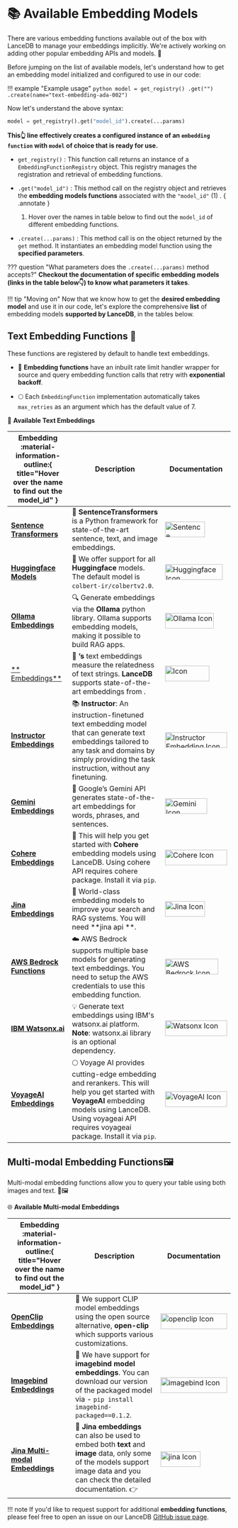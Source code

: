# 📚 Available Embedding Models

There are various embedding functions available out of the box with LanceDB to manage your embeddings implicitly. We're actively working on adding other popular embedding APIs and models. 🚀

Before jumping on the list of available models, let's understand how to get an embedding model initialized and configured to use in our code: 

!!! example "Example usage"
    ```python
    model = get_registry()
              .get("")
              .create(name="text-embedding-ada-002")
    ```

Now let's understand the above syntax: 
```python
model = get_registry().get("model_id").create(...params)
```
**This👆 line effectively creates a configured instance of an `embedding function` with `model` of choice that is ready for use.**

- `get_registry()` :  This function call returns an instance of a `EmbeddingFunctionRegistry` object. This registry manages the registration and retrieval of embedding functions.

- `.get("model_id")` : This method call on the registry object and retrieves the **embedding models functions** associated with the `"model_id"` (1) .
    { .annotate }

    1.  Hover over the names in table below to find out the `model_id` of different embedding functions.

- `.create(...params)` : This method call is on the object returned by the `get` method. It instantiates an embedding model function using the **specified parameters**. 

??? question "What parameters does the `.create(...params)` method accepts?"
    **Checkout the documentation of specific embedding models (links in the table below👇) to know what parameters it takes**.

!!! tip "Moving on"
    Now that we know how to get the **desired embedding model** and use it in our code, let's explore the comprehensive **list** of embedding models **supported by LanceDB**, in the tables below.

## Text Embedding Functions 📝 
These functions are registered by default to handle text embeddings.

- 🔄 **Embedding functions** have an inbuilt rate limit handler wrapper for source and query embedding function calls that retry with **exponential backoff**. 

- 🌕 Each `EmbeddingFunction` implementation automatically takes `max_retries` as an argument which has the default value of 7. 

🌟 **Available Text Embeddings**

| **Embedding** :material-information-outline:{ title="Hover over the name to find out the model_id" } | **Description** | **Documentation** |
|-----------|-------------|---------------|
| [**Sentence Transformers**](available_embedding_models/text_embedding_functions/sentence_transformers.md "sentence-transformers")  | 🧠 **SentenceTransformers** is a Python framework for state-of-the-art sentence, text, and image embeddings. | [<img src="https://raw.githubusercontent.com/lancedb/assets/main/docs/assets/logos/sbert_2.png" alt="Sentence Transformers Icon" width="90" height="35">](available_embedding_models/text_embedding_functions/sentence_transformers.md)|                                                                                                                                                                                                                                                                                                                                                                                                                                                                                                                               
| [**Huggingface Models**](available_embedding_models/text_embedding_functions/huggingface_embedding.md "huggingface") |🤗 We offer support for all **Huggingface** models. The default model is `colbert-ir/colbertv2.0`. | [<img src="https://raw.githubusercontent.com/lancedb/assets/main/docs/assets/logos/hugging_face.png" alt="Huggingface Icon" width="130" height="35">](available_embedding_models/text_embedding_functions/huggingface_embedding.md) |                                                                                                                                                                                                                                                                                                                                                                                                                                                                                                                               
| [**Ollama Embeddings**](available_embedding_models/text_embedding_functions/ollama_embedding.md "ollama") | 🔍 Generate embeddings via the **Ollama** python library. Ollama supports embedding models, making it possible to build RAG apps. | [<img src="https://raw.githubusercontent.com/lancedb/assets/main/docs/assets/logos/Ollama.png" alt="Ollama Icon" width="110" height="35">](available_embedding_models/text_embedding_functions/ollama_embedding.md)|                                                                                                                                                                                                                                                                                                                                                                                                                                                                                                                               
| [** Embeddings**](available_embedding_models/text_embedding_functions/_embedding.md "")| 🔑 **’s** text embeddings measure the relatedness of text strings. **LanceDB** supports state-of-the-art embeddings from . | [<img src="https://raw.githubusercontent.com/lancedb/assets/main/docs/assets/logos/.png" alt=" Icon" width="100" height="35">](available_embedding_models/text_embedding_functions/_embedding.md)|                                                                                                                                                                                                                                                                                                                                                                                                                                                                                                                               
| [**Instructor Embeddings**](available_embedding_models/text_embedding_functions/instructor_embedding.md "instructor") | 📚 **Instructor**: An instruction-finetuned text embedding model that can generate text embeddings tailored to any task and domains by simply providing the task instruction, without any finetuning. | [<img src="https://raw.githubusercontent.com/lancedb/assets/main/docs/assets/logos/instructor_embedding.png" alt="Instructor Embedding Icon" width="140" height="35">](available_embedding_models/text_embedding_functions/instructor_embedding.md) |                                                                                                                                                                                                                                                                                                                                                                                                                                                                                                                               
| [**Gemini Embeddings**](available_embedding_models/text_embedding_functions/gemini_embedding.md "gemini-text") | 🌌 Google’s Gemini API generates state-of-the-art embeddings for words, phrases, and sentences. | [<img src="https://raw.githubusercontent.com/lancedb/assets/main/docs/assets/logos/gemini.png" alt="Gemini Icon" width="95" height="35">](available_embedding_models/text_embedding_functions/gemini_embedding.md) |                                                                                                                                                                                                                                                                                                                                                                                                                                                                                                                               
| [**Cohere Embeddings**](available_embedding_models/text_embedding_functions/cohere_embedding.md "cohere") | 💬 This will help you get started with **Cohere** embedding models using LanceDB. Using cohere API requires cohere package. Install it via `pip`. | [<img src="https://raw.githubusercontent.com/lancedb/assets/main/docs/assets/logos/cohere.png" alt="Cohere Icon" width="140" height="35">](available_embedding_models/text_embedding_functions/cohere_embedding.md) |                                                                                                                                                                                                                                                                                                                                                                                                                                                                                                                               
| [**Jina Embeddings**](available_embedding_models/text_embedding_functions/jina_embedding.md "jina") | 🔗 World-class embedding models to improve your search and RAG systems. You will need **jina api **. | [<img src="https://raw.githubusercontent.com/lancedb/assets/main/docs/assets/logos/jina.png" alt="Jina Icon" width="90" height="35">](available_embedding_models/text_embedding_functions/jina_embedding.md) |                                                                                                                                                                                                                                                                                                                                                                                                                                                                                                                               
| [ **AWS Bedrock Functions**](available_embedding_models/text_embedding_functions/aws_bedrock_embedding.md "bedrock-text") | ☁️ AWS Bedrock supports multiple base models for generating text embeddings. You need to setup the AWS credentials to use this embedding function. | [<img src="https://raw.githubusercontent.com/lancedb/assets/main/docs/assets/logos/aws_bedrock.png" alt="AWS Bedrock Icon" width="120" height="35">](available_embedding_models/text_embedding_functions/aws_bedrock_embedding.md) |                                                                                                                                                                                                                                                                                                                                                                                                                                                                                                                               
| [**IBM Watsonx.ai**](available_embedding_models/text_embedding_functions/ibm_watsonx_ai_embedding.md "watsonx") | 💡 Generate text embeddings using IBM's watsonx.ai platform. **Note**: watsonx.ai library is an optional dependency. | [<img src="https://raw.githubusercontent.com/lancedb/assets/main/docs/assets/logos/watsonx.png" alt="Watsonx Icon" width="140" height="35">](available_embedding_models/text_embedding_functions/ibm_watsonx_ai_embedding.md) |
| [**VoyageAI Embeddings**](available_embedding_models/text_embedding_functions/voyageai_embedding.md "voyageai") | 🌕 Voyage AI provides cutting-edge embedding and rerankers. This will help you get started with **VoyageAI** embedding models using LanceDB. Using voyageai API requires voyageai package. Install it via `pip`. | [<img src="https://www.voyageai.com/logo.svg" alt="VoyageAI Icon" width="140" height="35">](available_embedding_models/text_embedding_functions/voyageai_embedding.md) |                                                                                                                                                                                                                                                                                                                                                                                                                                                                                                                               



[st-]: "sentence-transformers"
[hf-]: "huggingface"
[ollama-]: "ollama"
[-]: ""
[instructor-]: "instructor"
[gemini-]: "gemini-text"
[cohere-]: "cohere"
[jina-]: "jina"
[aws-]: "bedrock-text"
[watsonx-]: "watsonx"
[voyageai-]: "voyageai"


## Multi-modal Embedding Functions🖼️ 

Multi-modal embedding functions allow you to query your table using both images and text. 💬🖼️

🌐 **Available Multi-modal Embeddings**

| Embedding :material-information-outline:{ title="Hover over the name to find out the model_id" }  | Description | Documentation  |
|-----------|-------------|---------------|
| [**OpenClip Embeddings**](available_embedding_models/multimodal_embedding_functions/openclip_embedding.md "open-clip") | 🎨 We support CLIP model embeddings using the open source alternative, **open-clip** which supports various customizations. | [<img src="https://raw.githubusercontent.com/lancedb/assets/main/docs/assets/logos/openclip_github.png" alt="openclip Icon" width="150" height="35">](available_embedding_models/multimodal_embedding_functions/openclip_embedding.md) |                                                                                                                                                                                                                                                                                                                                                                                                                                                                                    
| [**Imagebind Embeddings**](available_embedding_models/multimodal_embedding_functions/imagebind_embedding.md "imageind") | 🌌  We have support for **imagebind model embeddings**. You can download our version of the packaged model via - `pip install imagebind-packaged==0.1.2`. | [<img src="https://raw.githubusercontent.com/lancedb/assets/main/docs/assets/logos/imagebind_meta.png" alt="imagebind Icon" width="150" height="35">](available_embedding_models/multimodal_embedding_functions/imagebind_embedding.md)|                                                                                                                                                                                                                                                                                                                                                                                                                                                                                    
| [**Jina Multi-modal Embeddings**](available_embedding_models/multimodal_embedding_functions/jina_multimodal_embedding.md "jina") | 🔗 **Jina embeddings** can also be used to embed both **text** and **image** data, only some of the models support image data and you can check the detailed documentation. 👉 | [<img src="https://raw.githubusercontent.com/lancedb/assets/main/docs/assets/logos/jina.png" alt="jina Icon" width="90" height="35">](available_embedding_models/multimodal_embedding_functions/jina_multimodal_embedding.md) |

!!! note
    If you'd like to request support for additional **embedding functions**, please feel free to open an issue on our LanceDB [GitHub issue page](https://github.com/lancedb/lancedb/issues).